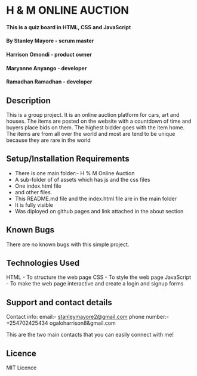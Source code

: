 # H & M ONLINE AUCTION 

#### This is a quiz board in HTML, CSS and JavaScript

#### By Stanley Mayore - scrum master
#### Harrison Omondi - product owner
#### Maryanne Anyango - developer
#### Ramadhan Ramadhan - developer

## Description
This is a group project. It is an online auction platform for cars, art and houses. The items are posted on the website with a countdown of time and buyers place bids on them. The highest bidder goes with the item home. 
The items are from all over the world and most are tend to be unique because they are rare in the world

## Setup/Installation Requirements
* There is one main folder:- H % M Online Auction
* A sub-folder of of assets which has js and the css files
* One index.html file
* and other files.
* This README.md file and the index.html file are in the main folder
* It is fully visible
* Was diployed on github pages and link attached in the about section


## Known Bugs
There are no known bugs with this simple project.

## Technologies Used
HTML - To structure the web page
CSS - To style the web page
JavaScript - To make the web page interactive and create a login and signup forms

## Support and contact details
Contact info: email:- stanleymayore2@gmail.com 
              phone number:- +254702425434
              ogaloharrison8&gmail.com

This are the two main contacts that you can easily connect with me!

## Licence
MIT Licence